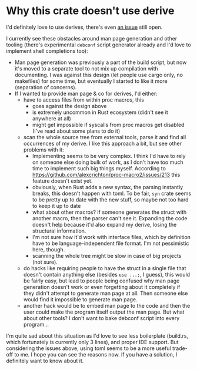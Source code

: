 Why this crate doesn't use derive
=================================

I'd definitely love to use derives, there's even [an issue](https://github.com/Kixunil/configure_me/issues/3) still open.

I currently see these obstacles around man page generation and other tooling (there's experimental `debconf` script generator already and I'd love to implement shell completions too):

* Man page generation was previously a part of the build script, but now it's moved to a separate tool to not mix up compilation with documenting. I was against this design (let people use cargo only, no makefiles) for some time, but eventually I started to like it more (separation of concerns).
* If I wanted to provide man page & co for derives, I'd either:
  * have to access files from within proc macros, this
    * goes against the design above
    * is extremely uncommon in Rust ecosystem (didn't see it anywhere at all)
    * might get impossible if syscalls from proc macros get disabled (I've read about some plans to do it)
  * scan the whole source tree from external tools, parse it and find all occurrences of my derive. I like this approach a bit, but see other problems with it:
    * Implementing seems to be very complex. I think I'd have to rely on someone else doing bulk of work, as I don't have too much time to implement such big things myself. According to https://github.com/alexcrichton/proc-macro2/issues/213 this feature doesn't exist yet.
    * obviously, when Rust adds a new syntax, the parsing instantly breaks, this doesn't happen with toml. To be fair, `syn` crate seems to be pretty up to date with the new stuff, so maybe not too hard to keep it up to date
    * what about other macros? If someone generates the struct with another macro, then the parser can't see it. Expanding the code doesn't help because it'd also expand my derive, losing the structural information.
    * I'm not sure how it'd work with interface files, which by definition have to be language-independent file format. I'm not pessimistic here, though.
    * scanning the whole tree might be slow in case of big projects (not sure).
  * do hacks like requiring people to have the struct in a single file that doesn't contain anything else (besides `use ...;`, I guess), this would be fairly easy, but lead to people being confused why man page generation doesn't work or even forgetting about it completely if they didn't attempt to generate man page at all. Then someone else would find it impossible to generate man page.
  * another hack would be to embed man page to the code and then the user could make the program itself output the man page. But what about other tools? I don't want to bake debconf script into every program...

I'm quite sad about this situation as I'd love to see less boilerplate (build.rs, which fortunately is currently only 3 lines), and proper IDE support. But considering the issues above, using toml seems to be a more useful trade-off to me. I hope you can see the reasons now. If you have a solution, I definitely want to know about it.
